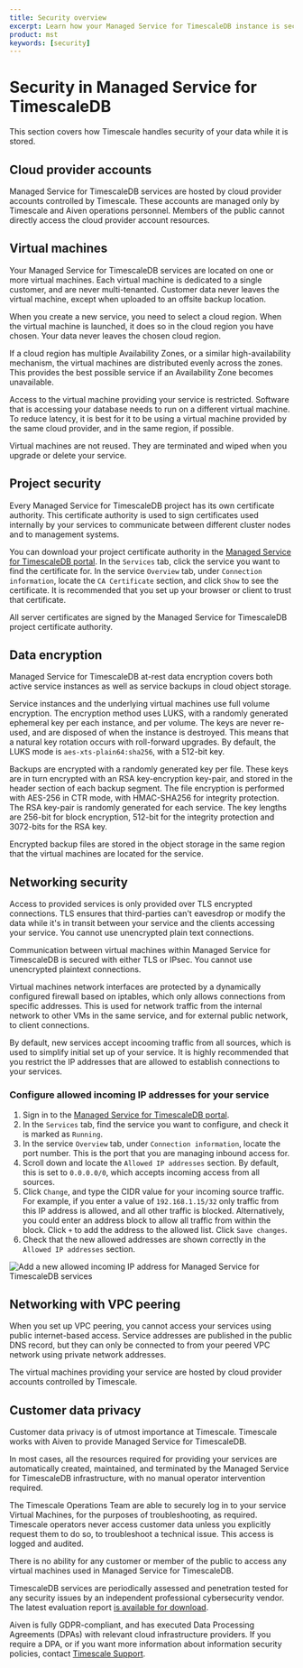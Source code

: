 ```yaml
---
title: Security overview
excerpt: Learn how your Managed Service for TimescaleDB instance is secured
product: mst
keywords: [security]
---
```


# Security in Managed Service for TimescaleDB

This section covers how Timescale handles security of your data while it is
stored.

## Cloud provider accounts

Managed Service for TimescaleDB services are hosted by cloud provider
accounts controlled by Timescale. These accounts are managed only by Timescale
and Aiven operations personnel. Members of the public cannot directly access the
cloud provider account resources.

## Virtual machines

Your Managed Service for TimescaleDB services are located on one or more virtual
machines. Each virtual machine is dedicated to a single customer, and are never
multi-tenanted. Customer data never leaves the virtual machine, except when
uploaded to an offsite backup location.

When you create a new service, you need to select a cloud region. When the
virtual machine is launched, it does so in the cloud region you have chosen.
Your data never leaves the chosen cloud region.

If a cloud region has multiple Availability Zones, or a similar
high-availability mechanism, the virtual machines are distributed evenly across
the zones. This provides the best possible service if an Availability Zone
becomes unavailable.

Access to the virtual machine providing your service is restricted. Software
that is accessing your database needs to run on a different virtual machine. To
reduce latency, it is best for it to be using a virtual machine provided by the
same cloud provider, and in the same region, if possible.

Virtual machines are not reused. They are terminated and wiped when you upgrade
or delete your service.

## Project security

Every Managed Service for TimescaleDB project has its own certificate authority.
This certificate authority is used to sign certificates used internally by your
services to communicate between different cluster nodes and to management
systems.

You can download your project certificate authority in the
[Managed Service for TimescaleDB portal][mst-portal]. In the `Services` tab,
click the service you want to find the certificate for. In the service
`Overview` tab, under `Connection information`, locate the
`CA Certificate` section, and click `Show` to see the certificate. It is
recommended that you set up your browser or client to trust that certificate.

All server certificates are signed by the Managed Service for TimescaleDB
project certificate authority.

## Data encryption

Managed Service for TimescaleDB at-rest data encryption covers both active
service instances as well as service backups in cloud object storage.

Service instances and the underlying virtual machines use full volume
encryption. The encryption method uses LUKS, with a randomly generated ephemeral
key per each instance, and per volume. The keys are never re-used, and are
disposed of when the instance is destroyed. This means that a natural key
rotation occurs with roll-forward upgrades. By default, the LUKS mode is
`aes-xts-plain64:sha256`, with a 512-bit key.

Backups are encrypted with a randomly generated key per file. These keys are in
turn encrypted with an RSA key-encryption key-pair, and stored in the header
section of each backup segment. The file encryption is performed with AES-256 in
CTR mode, with HMAC-SHA256 for integrity protection. The RSA key-pair is
randomly generated for each service. The key lengths are 256-bit for block
encryption, 512-bit for the integrity protection and 3072-bits for the RSA key.

Encrypted backup files are stored in the object storage in the same region that
the virtual machines are located for the service.

## Networking security

Access to provided services is only provided over TLS encrypted connections. TLS
ensures that third-parties can't eavesdrop or modify the data while it's in
transit between your service and the clients accessing your service. You cannot
use unencrypted plain text connections.

Communication between virtual machines within Managed Service for TimescaleDB is
secured with either TLS or IPsec. You cannot use unencrypted plaintext
connections.

Virtual machines network interfaces are protected by a dynamically configured
firewall based on iptables, which only allows connections from specific
addresses. This is used for network traffic from the internal network to other
VMs in the same service, and for external public network, to client connections.

By default, new services accept incooming traffic from all sources, which is
used to simplify initial set up of your service. It is highly recommended that
you restrict the IP addresses that are allowed to establish connections to your
services.

<procedure>

### Configure allowed incoming IP addresses for your service

1.  Sign in to the [Managed Service for TimescaleDB portal][mst-portal].
1.  In the `Services` tab, find the service you want to configure, and check
    it is marked as `Running`.
1.  In the service `Overview` tab, under `Connection information`, locate the
    port number. This is the port that you are managing inbound access for.
1.  Scroll down and locate the `Allowed IP addresses` section. By default, this
    is set to `0.0.0.0/0`, which accepts incoming access from all sources.
1.  Click `Change`, and type the CIDR value for your incoming source traffic.
    For example, if you enter a value of `192.168.1.15/32` only traffic from
    this IP address is allowed, and all other traffic is blocked. Alternatively,
    you could enter an address block to allow all traffic from within the block.
    Click `+` to add the address to the allowed list. Click `Save changes`.
1.  Check that the new allowed addresses are shown correctly in the
   `Allowed IP addresses` section.

   <img class="main-content__illustration" src="https://s3.amazonaws.com/assets.timescale.com/docs/images/mst-allowed-incomingip.png" alt="Add a new allowed incoming IP address for Managed Service for TimescaleDB services"/>

</procedure>

## Networking with VPC peering

When you set up VPC peering, you cannot access your services using public
internet-based access. Service addresses are published in the public DNS record,
but they can only be connected to from your peered VPC network using private
network addresses.

The virtual machines providing your service are hosted by cloud provider
accounts controlled by Timescale.

## Customer data privacy

Customer data privacy is of utmost importance at Timescale. Timescale works with
Aiven to provide Managed Service for TimescaleDB.

In most cases, all the resources required for providing your services are
automatically created, maintained, and terminated by the Managed Service for
TimescaleDB infrastructure, with no manual operator intervention required.

The Timescale Operations Team are able to securely log in to your service
Virtual Machines, for the purposes of troubleshooting, as required. Timescale
operators never access customer data unless you explicitly request them to do
so, to troubleshoot a technical issue. This access is logged and audited.

There is no ability for any customer or member of the public to access any
virtual machines used in Managed Service for TimescaleDB.

TimescaleDB services are periodically assessed and penetration tested for any
security issues by an independent professional cybersecurity vendor. The latest
evaluation report [is available for download][cloud-security-eval].

Aiven is fully GDPR-compliant, and has executed Data Processing Agreements
(DPAs) with relevant cloud infrastructure providers. If you require a DPA, or if
you want more information about information security policies, contact [Timescale Support][timescale-support].

[cidr-wiki]: https://en.wikipedia.org/wiki/Classless_Inter-Domain_Routing
[cloud-security-eval]: https://www.elfgroup.fi/ecc/1708-S6-71acd0046.pdf
[timescale-mst-kb]: https://kb-managed.timescale.com/en/
[timescale-mst-portal]: https://portal.managed.timescale.com/
[mst-portal]: https://portal.managed.timescale.com
[timescale-support]: https://www.timescale.com/support
